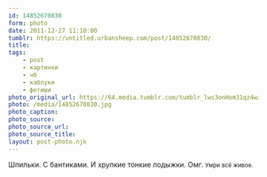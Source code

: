```yaml
---
id: 14852670830
form: photo
date: 2011-12-27 11:10:00
tumblr: https://untitled.urbansheep.com/post/14852670830/
title:
tags:
    - post
    - картинки
    - чб
    - каблуки
    - фетиши
photo_original_url: https://64.media.tumblr.com/tumblr_lws3onHom31qz4wzio1_500.jpg
photo: /media/14852670830.jpg
photo_caption: 
photo_source:
photo_source_url:
photo_source_title:
layout: post-photo.njk
---
```


<p>Шпильки. С бантиками. И хрупкие тонкие лодыжки. Омг. <small>Умри всё живое.</small></p>
